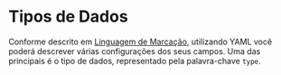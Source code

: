# Tipos de Dados

Conforme descrito em [Linguagem de Marcação](linguagem_de_marcacao.md), utilizando YAML você poderá descrever várias configurações dos seus campos. Uma das principais é o tipo de dados, representado pela palavra-chave `type`.

